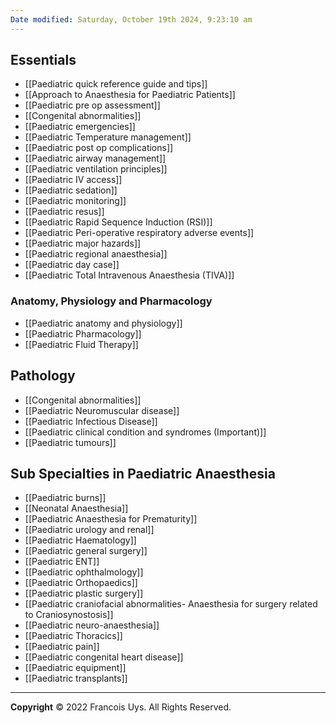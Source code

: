 ```yaml
---
Date modified: Saturday, October 19th 2024, 9:23:10 am
---
```

## Essentials
- [[Paediatric quick reference guide and tips]]
- [[Approach to Anaesthesia for Paediatric Patients]]
- [[Paediatric pre op assessment]]
- [[Congenital abnormalities]]
- [[Paediatric emergencies]]
- [[Paediatric Temperature management]]
- [[Paediatric post op complications]]
- [[Paediatric airway management]]
- [[Paediatric ventilation principles]]
- [[Paediatric IV access]]
- [[Paediatric sedation]]
- [[Paediatric monitoring]]
- [[Paediatric resus]]
- [[Paediatric Rapid Sequence Induction (RSI)]]
- [[Paediatric Peri-operative respiratory adverse events]]
- [[Paediatric major hazards]]
- [[Paediatric regional anaesthesia]]
- [[Paediatric day case]]
- [[Paediatric Total Intravenous Anaesthesia (TIVA)]]
### Anatomy, Physiology and Pharmacology
- [[Paediatric anatomy and physiology]]
- [[Paediatric Pharmacology]]
- [[Paediatric Fluid Therapy]]
## Pathology
- [[Congenital abnormalities]]
- [[Paediatric Neuromuscular disease]]
- [[Paediatric Infectious Disease]]
- [[Paediatric clinical condition and syndromes (Important)]]
- [[Paediatric tumours]]
## Sub Specialties in Paediatric Anaesthesia
- [[Paediatric burns]]
- [[Neonatal Anaesthesia]]
- [[Paediatric Anaesthesia for Prematurity]]
- [[Paediatric urology and renal]]
- [[Paediatric Haematology]]
- [[Paediatric general surgery]]
- [[Paediatric ENT]]
- [[Paediatric ophthalmology]]
- [[Paediatric Orthopaedics]]
- [[Paediatric plastic surgery]]
- [[Paediatric craniofacial abnormalities- Anaesthesia for surgery related to Craniosynostosis]]
- [[Paediatric neuro-anaesthesia]]
- [[Paediatric Thoracics]]
- [[Paediatric pain]]
- [[Paediatric congenital heart disease]]
- [[Paediatric equipment]]
- [[Paediatric transplants]]


---

**Copyright**
© 2022 Francois Uys. All Rights Reserved.

